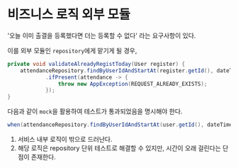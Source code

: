 # 비즈니스 로직 외부 모듈

'오늘 이미 출결을 등록했다면 더는 등록할 수 없다' 라는 요구사항이 있다.

이를 외부 모듈인 `repository`에게 맡기게 될 경우,

```java
private void validateAlreadyRegistToday(User register) {
    attendanceRepository.findByUserIdAndStartAt(register.getId(), dateTimeHolder.getDate())
            .ifPresent(attendance -> {
                throw new AppException(REQUEST_ALREADY_EXISTS);
            });
}
```

다음과 같이 `mock`을 활용하여 테스트가 통과되었음을 명시해야 한다.

```java
when(attendanceRepository.findByUserIdAndStartAt(user.getId(), dateTimeHolder.getDate())).thenReturn(Optional.empty());
```

1. 서비스 내부 로직이 밖으로 드러난다.
2. 해당 로직은 repository 단위 테스트로 해결할 수 있지만, 시간이 오래 걸린다는 단점이 존재한다.

